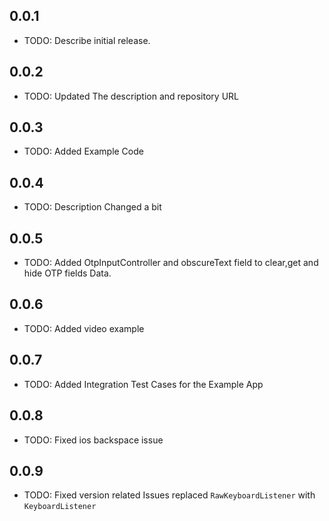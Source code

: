 ## 0.0.1

- TODO: Describe initial release.

## 0.0.2

- TODO: Updated The description and repository URL

## 0.0.3

- TODO: Added Example Code

## 0.0.4

- TODO: Description Changed a bit

## 0.0.5

- TODO: Added OtpInputController and obscureText field to clear,get and hide OTP fields Data.

## 0.0.6

- TODO: Added video example

## 0.0.7

- TODO: Added Integration Test Cases for the Example App

## 0.0.8

- TODO: Fixed ios backspace issue

## 0.0.9

- TODO: Fixed version related Issues replaced `RawKeyboardListener` with `KeyboardListener`
